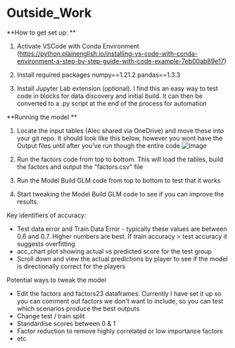 # Outside_Work

**How to get set up: **
1) Activate VSCode with Conda Environment (https://python.plainenglish.io/installing-vs-code-with-conda-environment-a-step-by-step-guide-with-code-example-7eb00ab89e17)

2) Install required packages
numpy==1.21.2
pandas==1.3.3

3) Install Jupyter Lab extension (optional). I find this an easy way to test code in blocks for data discovery and initial build. It can then be converted to a .py script at the end of the process for automation

**Running the model **
1) Locate the input tables (Alec shared via OneDrive) and move these into your git repo. It should look like this below, however you wont have the Output files until after you've run though the entire code
   ![image](https://github.com/malikpri90/Outside_Work/assets/129008324/b0c872e0-7740-44a0-b7aa-23166d9ada57)

2) Run the factors code from top to bottom. This will load the tables, build the factors and output the "factors.csv" file
3) Run the Model Build GLM code from top to bottom to test that it works
4) Start tweaking the Model Build GLM code to see if you can improve the results. 

Key identifiers of accuracy:
   - Test data error and Train Data Error - typically these values are between 0.6 and 0.7. Higher numbers are best. If train accuracy > test accuracy it suggests overfitting
   - acc_chart plot showing actual vs predicted score for the test group
   - Scroll down and view the actual predictions by player to see if the model is directionally correct for the players

Potential ways to tweak the model
   - Edit the factors and factors23 dataframes. Currently I have set it up so you can comment out factors we don't want to include, so you can test which scenarios produce the best outputs
   - Change test / train split
   - Standardise scores between 0 & 1
   - Factor reduction to remove highly correlated or low importance factors
   - etc
